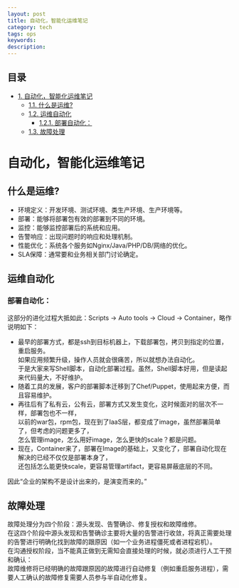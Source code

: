 ```yaml
---
layout: post
title: 自动化，智能化运维笔记
category: tech
tags: ops
keywords: 
description: 
---
```


<div id="table-of-contents">
<h2>目录</h2>
<div id="text-table-of-contents">
<ul>
<li><a href="#sec-1">1. 自动化，智能化运维笔记</a>
<ul>
<li><a href="#sec-1-1">1.1. 什么是运维?</a></li>
<li><a href="#sec-1-2">1.2. 运维自动化</a>
<ul>
<li><a href="#sec-1-2-1">1.2.1. 部署自动化：</a></li>
</ul>
</li>
<li><a href="#sec-1-3">1.3. 故障处理</a></li>
</ul>
</li>
</ul>
</div>
</div>

# 自动化，智能化运维笔记<a id="sec-1" name="sec-1"></a>

## 什么是运维?<a id="sec-1-1" name="sec-1-1"></a>

-   环境定义：开发环境、测试环境、类生产环境、生产环境等。
-   部署：能够将部署包有效的部署到不同的环境。
-   监控：能够监控部署后的系统和应用。
-   告警响应：出现问题时的响应和处理机制。
-   性能优化：系统各个服务如Nginx/Java/PHP/DB/网络的优化。
-   SLA保障：通常要和业务相关部门讨论确定。

## 运维自动化<a id="sec-1-2" name="sec-1-2"></a>

### 部署自动化：<a id="sec-1-2-1" name="sec-1-2-1"></a>

这部分的进化过程大抵如此：Scripts -> Auto tools -> Cloud -> Container，略作说明如下：

-   最早的部署方式，都是ssh到目标机器上，下载部署包，拷贝到指定的位置，重启服务。  
    如果应用频繁升级，操作人员就会很痛苦，所以就想办法自动化。   
    于是大家来写Shell脚本，自动化部署过程。虽然，Shell脚本好用，但是读起来代码量大，不好维护。  
-   随着工具的发展，客户的部署脚本迁移到了Chef/Puppet，使用起来方便，而且容易维护。  
-   再往后有了私有云，公有云，部署方式又发生变化，这时候面对的层次不一样，部署包也不一样，  
    以前的war包，rpm包，现在到了IaaS层，都变成了image，虽然部署简单了，但考虑的问题更多了，  
    怎么管理image，怎么用好image，怎么更快的scale？都是问题。  
-   现在，Container来了，部署在Image的基础上，又变化了，部署自动化现在解决的已经不仅仅是部署本身了，  
    还包括怎么能更快scale，更容易管理artifact，更容易屏蔽底层的不同。  

因此“企业的架构不是设计出来的，是演变而来的。”

## 故障处理<a id="sec-1-3" name="sec-1-3"></a>

故障处理分为四个阶段：源头发现、告警确诊、修复授权和故障维修。  
在这四个阶段中源头发现和告警确诊主要将大量的告警进行收敛，将真正需要处理的告警进行明确化找到故障的跟原因（如一个业务进程僵死或者进程宕机）。  
在沟通授权阶段，当不能真正做到无需知会直接处理的时候，就必须进行人工干预和确认：  
故障维修将已经明确的故障跟原因的故障进行自动修复（例如重启服务进程），需要人工确认的故障修复需要人员参与半自动化修复。  
